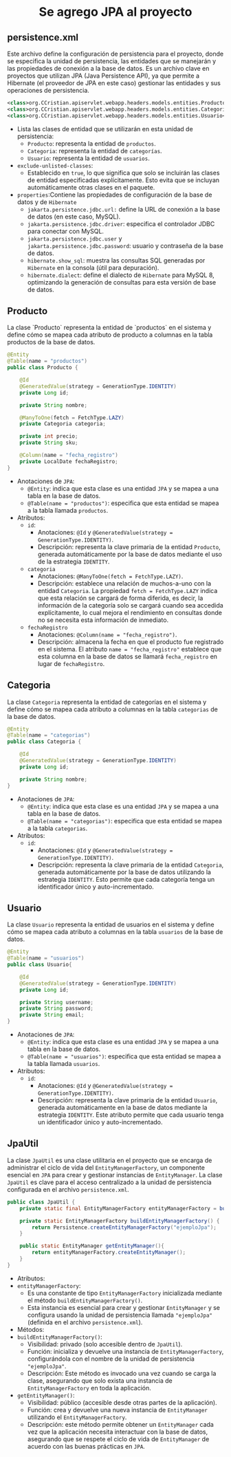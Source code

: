 <h1 align="center">Se agrego JPA al proyecto</h1>
<h2>persistence.xml</h2>
<p>Este archivo define la configuración de persistencia para el proyecto, donde se especifica la unidad de persistencia, las entidades que se manejarán y las propiedades de conexión a la base de datos. Es un archivo clave en proyectos que utilizan JPA (Java Persistence API), ya que permite a Hibernate (el proveedor de JPA en este caso) gestionar las entidades y sus operaciones de persistencia.</p>

```xml
<class>org.CCristian.apiservlet.webapp.headers.models.entities.Producto</class>
<class>org.CCristian.apiservlet.webapp.headers.models.entities.Categoria</class>
<class>org.CCristian.apiservlet.webapp.headers.models.entities.Usuario</class>
```
- Lista las clases de entidad que se utilizarán en esta unidad de persistencia:
  - `Producto`: representa la entidad de `productos`.
  - `Categoria`: representa la entidad de `categorías`.
  - `Usuario`: representa la entidad de `usuarios`.
- `exclude-unlisted-classes`:
  - Establecido en `true`, lo que significa que solo se incluirán las clases de entidad especificadas explícitamente. Esto evita que se incluyan automáticamente otras clases en el paquete.
- `properties`:Contiene las propiedades de configuración de la base de datos y de `Hibernate`
  - `jakarta.persistence.jdbc.url:` define la URL de conexión a la base de datos (en este caso, MySQL).
  - `jakarta.persistence.jdbc.driver`: especifica el controlador JDBC para conectar con MySQL.
  - `jakarta.persistence.jdbc.user` y `jakarta.persistence.jdbc.password`: usuario y contraseña de la base de datos.
  - `hibernate.show_sql`: muestra las consultas SQL generadas por `Hibernate` en la consola (útil para depuración).
  - `hibernate.dialect`: define el dialecto de `Hibernate` para MySQL 8, optimizando la generación de consultas para esta versión de base de datos.
 
<h2>Producto</h2>
La clase `Producto` representa la entidad de `productos` en el sistema y define cómo se mapea cada atributo de producto a columnas en la tabla productos de la base de datos.

```java
@Entity
@Table(name = "productos")
public class Producto {

    @Id
    @GeneratedValue(strategy = GenerationType.IDENTITY)
    private Long id;

    private String nombre;

    @ManyToOne(fetch = FetchType.LAZY)
    private Categoria categoria;

    private int precio;
    private String sku;

    @Column(name = "fecha_registro")
    private LocalDate fechaRegistro;
}
```

- Anotaciones de `JPA`:
  - `@Entity`: indica que esta clase es una entidad `JPA` y se mapea a una tabla en la base de datos.
  - `@Table(name = "productos")`: especifica que esta entidad se mapea a la tabla llamada `productos`.
- Atributos:
  - `id`:
    - Anotaciones: `@Id` y `@GeneratedValue(strategy = GenerationType.IDENTITY)`.
    - Descripción: representa la clave primaria de la entidad `Producto`, generada automáticamente por la base de datos mediante el uso de la estrategia `IDENTITY`.
  - `categoria`
    - Anotaciones: `@ManyToOne(fetch = FetchType.LAZY)`.
    - Descripción: establece una relación de muchos-a-uno con la entidad `Categoria`. La propiedad `fetch = FetchType.LAZY` indica que esta relación se cargará de forma diferida, es decir, la información de la categoría solo se cargará cuando sea accedida explícitamente, lo cual mejora el rendimiento en consultas donde no se necesita esta información de inmediato.
  - `fechaRegistro`
    - Anotaciones: `@Column(name = "fecha_registro")`.
    - Descripción: almacena la fecha en que el producto fue registrado en el sistema. El atributo `name = "fecha_registro"` establece que esta columna en la base de datos se llamará `fecha_registro` en lugar de `fechaRegistro`.

<h2>Categoria</h2>

La clase `Categoria` representa la entidad de categorías en el sistema y define cómo se mapea cada atributo a columnas en la tabla `categorias` de la base de datos.

```java
@Entity
@Table(name = "categorias")
public class Categoria {

    @Id
    @GeneratedValue(strategy = GenerationType.IDENTITY)
    private Long id;

    private String nombre;
}
```

- Anotaciones de `JPA`:
  - `@Entity`: indica que esta clase es una entidad `JPA` y se mapea a una tabla en la base de datos.
  - `@Table(name = "categorias")`: especifica que esta entidad se mapea a la tabla `categorias`.
- Atributos:
  - `id`:
    - Anotaciones: `@Id` y `@GeneratedValue(strategy = GenerationType.IDENTITY)`.
    - Descripción: representa la clave primaria de la entidad `Categoria`, generada automáticamente por la base de datos utilizando la estrategia `IDENTITY`. Esto permite que cada categoría tenga un identificador único y auto-incrementado.

<h2>Usuario</h2>

La clase `Usuario` representa la entidad de usuarios en el sistema y define cómo se mapea cada atributo a columnas en la tabla `usuarios` de la base de datos.

```java
@Entity
@Table(name = "usuarios")
public class Usuario{

    @Id
    @GeneratedValue(strategy = GenerationType.IDENTITY)
    private Long id;

    private String username;
    private String password;
    private String email;
}
```

- Anotaciones de `JPA`:
  - `@Entity`: indica que esta clase es una entidad `JPA` y se mapea a una tabla en la base de datos.
  - `@Table(name = "usuarios")`: especifica que esta entidad se mapea a la tabla llamada `usuarios`.
- Atributos:
  - `id`:
    - Anotaciones: `@Id` y `@GeneratedValue(strategy = GenerationType.IDENTITY)`.
    - Descripción: representa la clave primaria de la entidad `Usuario`, generada automáticamente en la base de datos mediante la estrategia `IDENTITY`. Este atributo permite que cada usuario tenga un identificador único y auto-incrementado.
   
<h2>JpaUtil</h2>

La clase `JpaUtil` es una clase utilitaria en el proyecto que se encarga de administrar el ciclo de vida del `EntityManagerFactory`, un componente esencial en `JPA` para crear y gestionar instancias de `EntityManager`. La clase `JpaUtil` es clave para el acceso centralizado a la unidad de persistencia configurada en el archivo `persistence.xml`.

```java
public class JpaUtil {
    private static final EntityManagerFactory entityManagerFactory = buildEntityManagerFactory();

    private static EntityManagerFactory buildEntityManagerFactory() {
        return Persistence.createEntityManagerFactory("ejemploJpa");
    }

    public static EntityManager getEntityManager(){
        return entityManagerFactory.createEntityManager();
    }
}
```

- Atributos:
 - `entityManagerFactory`:
   - Es una constante de tipo `EntityManagerFactory` inicializada mediante el método `buildEntityManagerFactory()`.
   - Esta instancia es esencial para crear y gestionar `EntityManager` y se configura usando la unidad de persistencia llamada `"ejemploJpa"` (definida en el archivo `persistence.xml`).
 - Métodos:
  - `buildEntityManagerFactory()`:
    - Visibilidad: privado (solo accesible dentro de `JpaUtil`).
    - Función: inicializa y devuelve una instancia de `EntityManagerFactory`, configurándola con el nombre de la unidad de persistencia `"ejemploJpa"`.
    - Descripción: Este método es invocado una vez cuando se carga la clase, asegurando que solo exista una instancia de `EntityManagerFactory` en toda la aplicación.
  - `getEntityManager()`:
    - Visibilidad: público (accesible desde otras partes de la aplicación).
    - Función: crea y devuelve una nueva instancia de `EntityManager` utilizando el `EntityManagerFactory`.
    - Descripción: este método permite obtener un `EntityManager` cada vez que la aplicación necesita interactuar con la base de datos, asegurando que se respete el ciclo de vida de `EntityManager` de acuerdo con las buenas prácticas en `JPA`.
